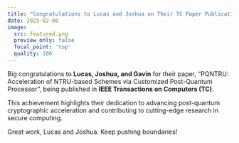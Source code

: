 ```yaml
---
title: "Congratulations to Lucas and Joshua on Their TC Paper Publication!"
date: 2025-02-06
image:
  src: featured.png
  preview_only: false
  focal_point: 'top'
  quality: 100
---
```


<!--more-->

Big congratulations to **Lucas, Joshua, and Gavin** for their paper, “PQNTRU: Acceleration of NTRU-based Schemes via Customized Post-Quantum Processor”, being published in **IEEE Transactions on Computers (TC)**.

This achievement highlights their dedication to advancing post-quantum cryptographic acceleration and contributing to cutting-edge research in secure computing.

Great work, Lucas and Joshua. Keep pushing boundaries!